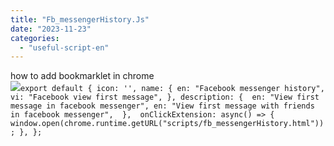 ```yaml
---
title: "Fb_messengerHistory.Js"
date: "2023-11-23"
categories: 
  - "useful-script-en"
---
```


how to add bookmarklet in chrome  
![](https://camo.githubusercontent.com/5f21e427a7d3ee887313a4f9b1ab033e6462db47ca299bf3f7e2d81a0ce854bd/68747470733a2f2f696d672e7765626e6f74732e636f6d2f323031392f30342f447261672d616e642d44726f702d4c696e6b732d696e2d4368726f6d652e706e67)`export default { icon: '', name: { en: "Facebook messenger history", vi: "Facebook view first message", }, description: {  en: "View first message in facebook messenger", en: "View first message with friends in facebook messenger",  },  onClickExtension: async() => { window.open(chrome.runtime.getURL("scripts/fb_messengerHistory.html")); }, };`
